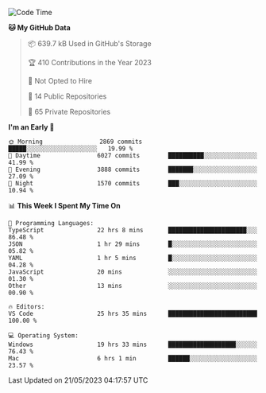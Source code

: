 <!--START_SECTION:waka-->
![Code Time](http://img.shields.io/badge/Code%20Time-4%2C080%20hrs%2034%20mins-blue)

**🐱 My GitHub Data** 

> 📦 639.7 kB Used in GitHub's Storage 
 > 
> 🏆 410 Contributions in the Year 2023
 > 
> 🚫 Not Opted to Hire
 > 
> 📜 14 Public Repositories 
 > 
> 🔑 65 Private Repositories 
 > 
**I'm an Early 🐤** 

```text
🌞 Morning                2869 commits        █████░░░░░░░░░░░░░░░░░░░░   19.99 % 
🌆 Daytime                6027 commits        ██████████░░░░░░░░░░░░░░░   41.99 % 
🌃 Evening                3888 commits        ███████░░░░░░░░░░░░░░░░░░   27.09 % 
🌙 Night                  1570 commits        ███░░░░░░░░░░░░░░░░░░░░░░   10.94 % 
```


📊 **This Week I Spent My Time On** 

```text
💬 Programming Languages: 
TypeScript               22 hrs 8 mins       ██████████████████████░░░   86.48 % 
JSON                     1 hr 29 mins        █░░░░░░░░░░░░░░░░░░░░░░░░   05.82 % 
YAML                     1 hr 5 mins         █░░░░░░░░░░░░░░░░░░░░░░░░   04.28 % 
JavaScript               20 mins             ░░░░░░░░░░░░░░░░░░░░░░░░░   01.30 % 
Other                    13 mins             ░░░░░░░░░░░░░░░░░░░░░░░░░   00.90 % 

🔥 Editors: 
VS Code                  25 hrs 35 mins      █████████████████████████   100.00 % 

💻 Operating System: 
Windows                  19 hrs 33 mins      ███████████████████░░░░░░   76.43 % 
Mac                      6 hrs 1 min         ██████░░░░░░░░░░░░░░░░░░░   23.57 % 
```


 Last Updated on 21/05/2023 04:17:57 UTC
<!--END_SECTION:waka-->

